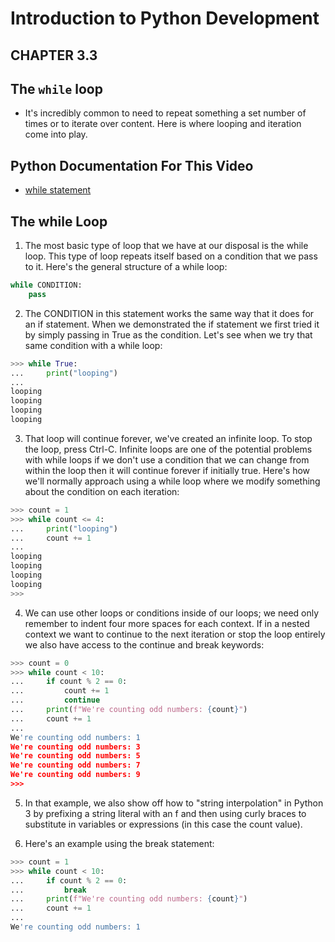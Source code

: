 # Introduction to Python Development 


## CHAPTER 3.3
## The `while` loop


- It's incredibly common to need to repeat something a set number of times or to iterate over content. Here is where looping and iteration come into play.

## Python Documentation For This Video
- [while statement](https://docs.python.org/3/tutorial/introduction.html#first-steps-towards-programming)

## The while Loop
1. The most basic type of loop that we have at our disposal is the while loop. This type of loop repeats itself based on a condition that we pass to it. Here's the general structure of a while loop:
```python
while CONDITION:
    pass
```
2. The CONDITION in this statement works the same way that it does for an if statement. When we demonstrated the if statement we first tried it by simply passing in True as the condition. Let's see when we try that same condition with a while loop:
```python
>>> while True:
...     print("looping")
...
looping
looping
looping
looping
```
3. That loop will continue forever, we've created an infinite loop. To stop the loop, press Ctrl-C. Infinite loops are one of the potential problems with while loops if we don't use a condition that we can change from within the loop then it will continue forever if initially true. Here's how we'll normally approach using a while loop where we modify something about the condition on each iteration:
```python
>>> count = 1
>>> while count <= 4:
...     print("looping")
...     count += 1
...
looping
looping
looping
looping
>>>
```
4. We can use other loops or conditions inside of our loops; we need only remember to indent four more spaces for each context. If in a nested context we want to continue to the next iteration or stop the loop entirely we also have access to the continue and break keywords:
```python
>>> count = 0
>>> while count < 10:
...     if count % 2 == 0:
...         count += 1
...         continue
...     print(f"We're counting odd numbers: {count}")
...     count += 1
...
We're counting odd numbers: 1
We're counting odd numbers: 3
We're counting odd numbers: 5
We're counting odd numbers: 7
We're counting odd numbers: 9
>>>
```
5. In that example, we also show off how to "string interpolation" in Python 3 by prefixing a string literal with an f and then using curly braces to substitute in variables or expressions (in this case the count value).

6. Here's an example using the break statement:
```python
>>> count = 1
>>> while count < 10:
...     if count % 2 == 0:
...         break
...     print(f"We're counting odd numbers: {count}")
...     count += 1
...
We're counting odd numbers: 1
```
